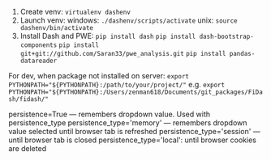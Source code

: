 1. Create venv:
`virtualenv dashenv`
2. Launch venv:
windows:
`./dashenv/scripts/activate`
unix:
`source dashenv/bin/activate`
3. Install Dash and PWE:
`pip install dash`
`pip install dash-bootstrap-components`
`pip install git+git://github.com/Saran33/pwe_analysis.git`
`pip install pandas-datareader`

For dev, when package not installed on server:
`export PYTHONPATH="${PYTHONPATH}:/path/to/your/project/"`
e.g.
`export PYTHONPATH="${PYTHONPATH}:/Users/zenman618/Documents/git_packages/FiDash/fidash/"`

persistence=True — remembers dropdown value. Used with persistence_type
persistence_type='memory'  — remembers dropdown value selected until browser tab is refreshed
persistence_type='session' — until browser tab is closed
persistence_type='local': until browser cookies are deleted